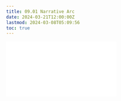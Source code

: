 ```yaml
---
title: 09.01 Narrative Arc
date: 2024-03-21T12:00:00Z
lastmod: 2024-03-08T05:09:56
toc: true
---
```


![Link to included file content](../../../../video/narrative-arc.md)
